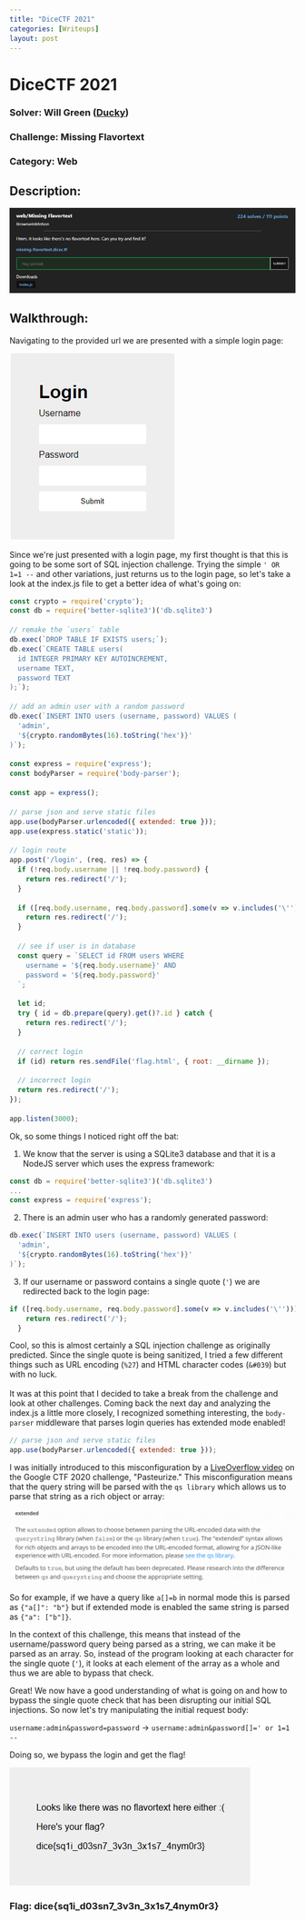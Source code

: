 ```yaml
---
title: "DiceCTF 2021"
categories: [Writeups]
layout: post 
---
```


# DiceCTF 2021

### Solver: Will Green ([Ducky](https://github.com/wlg0005))
### Challenge: Missing Flavortext
### Category: Web

## Description:
![](/assets/img/writeups/DiceCTF2021/Missing%20Flavortext%20Writeup.001.png)

## Walkthrough:

Navigating to the provided url we are presented with a simple login page:

![](/assets/img/writeups/DiceCTF2021/Missing%20Flavortext%20Writeup.002.png)

Since we're just presented with a login page, my first thought is that this is going to be some sort of SQL injection challenge. Trying the simple `' OR 1=1 --` and other variations, just returns us to the login page, so let's take a look at the index.js file to get a better idea of what's going on:

```javascript
const crypto = require('crypto');
const db = require('better-sqlite3')('db.sqlite3')

// remake the `users` table
db.exec(`DROP TABLE IF EXISTS users;`);
db.exec(`CREATE TABLE users(
  id INTEGER PRIMARY KEY AUTOINCREMENT,
  username TEXT,
  password TEXT
);`);

// add an admin user with a random password
db.exec(`INSERT INTO users (username, password) VALUES (
  'admin',
  '${crypto.randomBytes(16).toString('hex')}'
)`);

const express = require('express');
const bodyParser = require('body-parser');

const app = express();

// parse json and serve static files
app.use(bodyParser.urlencoded({ extended: true }));
app.use(express.static('static'));

// login route
app.post('/login', (req, res) => {
  if (!req.body.username || !req.body.password) {
    return res.redirect('/');
  }

  if ([req.body.username, req.body.password].some(v => v.includes('\''))) {
    return res.redirect('/');
  }

  // see if user is in database
  const query = `SELECT id FROM users WHERE
    username = '${req.body.username}' AND
    password = '${req.body.password}'
  `;

  let id;
  try { id = db.prepare(query).get()?.id } catch {
    return res.redirect('/');
  }

  // correct login
  if (id) return res.sendFile('flag.html', { root: __dirname });

  // incorrect login
  return res.redirect('/');
});

app.listen(3000);
```
Ok, so some things I noticed right off the bat:
1. We know that the server is using a SQLite3 database and that it is a NodeJS server which uses the express framework:

```javascript 
const db = require('better-sqlite3')('db.sqlite3')
...
const express = require('express');
```

2. There is an admin user who has a randomly generated password:

```javascript
db.exec(`INSERT INTO users (username, password) VALUES (
  'admin',
  '${crypto.randomBytes(16).toString('hex')}'
)`);
```

3. If our username or password contains a single quote (`'`) we are redirected back to the login page:

```javascript
if ([req.body.username, req.body.password].some(v => v.includes('\''))) {
    return res.redirect('/');
  }
```
Cool, so this is almost certainly a SQL injection challenge as originally predicted. Since the single quote is being sanitized, I tried a few different things such as URL encoding (`%27`) and HTML character codes (`&#039`) but with no luck.\
\
It was at this point that I decided to take a break from the challenge and look at other challenges. Coming back the next day and analyzing the index.js a little more closely, I recognized something interesting, the `body-parser` middleware that parses login queries has extended mode enabled!
```javascript
// parse json and serve static files
app.use(bodyParser.urlencoded({ extended: true }));
```
I was initially introduced to this misconfiguration by a [LiveOverflow video](https://www.youtube.com/watch?v=Tw7ucd2lKBk) on the Google CTF 2020 challenge, "Pasteurize." This misconfiguration means that the query string will be parsed with the `qs library` which allows us to parse that string as a rich object or array:

![](/assets/img/writeups/DiceCTF2021/Missing%20Flavortext%20Writeup.003.png)

So for example, if we have a query like `a[]=b` in normal mode this is parsed as `{"a[]": "b"}` but if extended mode is enabled the same string is parsed as `{"a": ["b"]}`.

In the context of this challenge, this means that instead of the username/password query being parsed as a string, we can make it be parsed as an array. So, instead of the program looking at each character for the single quote (`'`), it looks at each element of the array as a whole and thus we are able to bypass that check.

Great! We now have a good understanding of what is going on and how to bypass the single quote check that has been disrupting our initial SQL injections. So now let's try manipulating the initial request body:

`username:admin&password=password` &rarr; `username:admin&password[]=' or 1=1 --`

Doing so, we bypass the login and get the flag!

![](/assets/img/writeups/DiceCTF2021/Missing%20Flavortext%20Writeup.004.png)

### Flag: dice{sq1i_d03sn7_3v3n_3x1s7_4nym0r3}